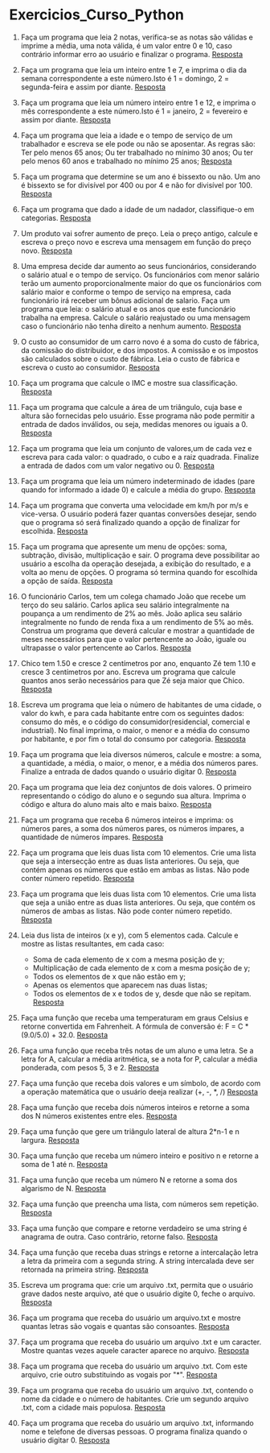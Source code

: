 # Exercicios_Curso_Python

1. Faça um programa que leia 2 notas, verifica-se as notas são válidas e imprime a média, uma nota válida, é um valor entre 0 e 10, caso contrário informar erro ao usuário e finalizar o programa.
[Resposta](exercicio_01.py)

2. Faça um programa que leia um inteiro entre 1 e 7, e imprima o dia da semana correspondente a este número.Isto é 1 = domingo, 2 = segunda-feira e assim por diante.
[Resposta](exercicio_02.py)

3. Faça um programa que leia um número inteiro entre 1 e 12, e imprima o mês correspondente a este número.Isto é 1 = janeiro, 2 = fevereiro e assim por diante.
[Resposta](exercicio_03.py)

4. Faça um programa que leia a idade e o tempo de serviço de um trabalhador e escreva se ele pode ou não se aposentar. As regras são:
Ter pelo menos 65 anos;
Ou ter trabalhado no mínimo 30 anos;
Ou ter pelo menos 60 anos e trabalhado no mínimo 25 anos;
[Resposta](exercicio_04.py)
 
 5. Faça um programa que determine se um ano é bissexto ou não. Um ano é bissexto se for divisível por 400 ou por 4 e não for divisível por 100.
 [Resposta](exercicio_05.py)
 
 6. Faça um programa que dado a idade de um nadador, classifique-o em categorias.
 [Resposta](exercicio_06.py)
 
 7. Um produto vai sofrer aumento de preço. Leia o preço antigo, calcule e escreva o preço novo e escreva uma mensagem em função do preço novo.
[Resposta](exercicio_07.py)

8. Uma empresa decide dar aumento ao seus funcionários, considerando o salário atual e o tempo de serviço. Os funcionários com menor salário terão um aumento proporcionalmente maior do que os funcionários com salário maior e conforme o tempo de serviço na empresa, cada funcionário irá receber um bônus adicional de salario. Faça um programa que leia: o salário atual e os anos que este funcionário trabalha na empresa. Calcule o salário reajustado ou uma mensagem caso o funcionário não tenha direito a nenhum aumento.
[Resposta](exercicio_08.py)

9. O custo ao consumidor de um carro novo é a soma do custo de fábrica, da comissão do distribuidor, e dos impostos. A comissão e os impostos são calculados sobre o custo de fábrica. Leia o custo de fábrica e escreva o custo ao consumidor.
[Resposta](exercicio_09.py)

10. Faça um programa que calcule o IMC e mostre sua classificação.
[Resposta](exercicio_10.py)

11. Faça um programa que calcule a área de um triângulo, cuja base e altura são fornecidas pelo usuário. Esse programa não pode permitir a entrada de dados inválidos, ou seja, medidas menores ou iguais a 0.
[Resposta](exercicio_11.py)

12. Faça um programa que leia um conjunto de valores,um de cada vez e escreva para cada valor: o quadrado, o cubo e a raiz quadrada. Finalize a entrada de dados com um valor negativo ou 0.
[Resposta](exercicio_12.py)

13. Faça um programa que leia um número indeterminado de idades (pare quando for informado a idade 0) e calcule a média do grupo.
[Resposta](exercicio_13.py)

14. Faça um programa que converta uma velocidade em km/h por m/s e vice-versa. O usuário poderá fazer quantas conversões desejar, sendo que o programa só será finalizado quando a opção de finalizar for escolhida.
[Resposta](exercicio_14.py)

15. Faça um programa que apresente um menu de opções: soma, subtração, divisão, multiplicação e sair. O programa deve possibilitar ao usuário a escolha da operação desejada, a exibição do resultado, e a volta ao menu de opções. O programa só termina quando for escolhida a opção de saída.
[Resposta](exercicio_15.py)

16. O funcionário Carlos, tem um colega chamado João que recebe um terço do seu salário. Carlos aplica seu salário integralmente na poupança a um rendimento de 2% ao mês. João aplica seu salário integralmente no fundo de renda fixa a um rendimento de 5% ao mês. Construa um programa que deverá calcular e mostrar a quantidade de meses necessários para que o valor pertencente ao João, iguale ou ultrapasse o valor pertencente ao Carlos.
[Resposta](exercicio_16.py)

17. Chico tem 1.50 e cresce 2 centímetros por ano, enquanto Zé tem 1.10 e cresce 3 centímetros por ano. Escreva um programa que calcule quantos anos serão necessários para que Zé seja maior que Chico.
[Resposta](exercicio_17.py)

18. Escreva um programa que leia o número de habitantes de uma cidade, o valor do kwh, e para cada habitante entre com os seguintes dados: consumo do mês, e o código do consumidor(residencial, comercial e industrial). No final imprima, o maior, o menor e a média do consumo por habitante, e por fim o total do consumo por categoria.
[Resposta](exercicio_18.py)

19. Faça um programa que leia diversos números, calcule e mostre: a soma, a quantidade, a média, o maior, o menor, e a média dos números pares. Finalize a entrada de dados quando o usuário digitar 0.
[Resposta](exercicio_19.py)

20. Faça um programa que leia dez conjuntos de dois valores. O primeiro representando o código do aluno e o segundo sua altura. Imprima o código e altura do aluno mais alto e mais baixo.
[Resposta](exercicio_20.py)

21. Faça um programa que receba 6 números inteiros e imprima: os números pares, a soma dos números pares, os números ímpares, a quantidade de números ímpares.
[Resposta](exercicio_21.py)

22. Faça um programa que leis duas lista com 10 elementos. Crie uma lista que seja a intersecção entre as duas lista anteriores. Ou seja, que contém apenas os números que estão em ambas as listas. Não pode conter número repetido.
[Resposta](exercicio_22.py)

23. Faça um programa que leis duas lista com 10 elementos. Crie uma lista que seja a união entre as duas lista anteriores. Ou seja, que contém os números de ambas as listas. Não pode conter número repetido.
[Resposta](exercicio_23.py)

24. Leia dus lista de inteiros (x e y), com 5 elementos cada. Calcule e mostre as listas resultantes, em cada caso:
    - Soma de cada elemento de x com a mesma posição de y;
    - Multiplicação de cada elemento de x com a mesma posição de y;
    - Todos os elementos de x que não estão em y;
    - Apenas os elementos que aparecem nas duas listas;
    - Todos os elementos de x e todos de y, desde que não se repitam.
[Resposta](exercicio_24.py)

25. Faça uma função que receba uma temperaturam em graus Celsius e retorne convertida em Fahrenheit. A fórmula de conversão é: F = C * (9.0/5.0) + 32.0.
[Resposta](exercicio_25.py)

26. Faça uma função que receba três notas de um aluno e uma letra. Se a letra for A, calcular a média aritmética, se a nota for P, calcular a média ponderada, com pesos 5, 3 e 2.
[Resposta](exercicio_26.py)

27. Faça uma função que receba dois valores e um símbolo, de acordo com a operação matemática que o usuário deeja realizar (+, -, *, /)
[Resposta](exercicio_27.py)

28. Faça uma função que receba dois números inteiros e retorne a soma dos N números existentes entre eles.
[Resposta](exercicio_28.py)

29. Faça uma função que gere um triângulo lateral de altura 2*n-1 e n largura.
[Resposta](exercicio_29.py)

30. Faça uma função que receba um número inteiro e positivo n e retorne a soma de 1 até n.
[Resposta](exercicio_30.py)

31. Faça uma função que receba um número N e retorne a soma dos algarismo de N.
[Resposta](exercicio_31.py)

32. Faça uma função que preencha uma lista, com números sem repetição.
[Resposta](exercicio_32.py)

33. Faça uma função que compare e retorne verdadeiro se uma string é anagrama de outra. Caso contrário, retorne falso.
[Resposta](exercicio_33.py)

34. Faça uma função que receba duas strings e retorne a intercalação letra a letra da primeira com a segunda string. A string intercalada deve ser retornada na primeira string.
[Resposta](exercicio_34.py)

35. Escreva um programa que: crie um arquivo .txt, permita que o usuário grave dados neste arquivo, até que o usuário digite 0, feche o arquivo.
[Resposta](exercicio_35.py)

36. Faça um programa que receba do usuário um arquivo.txt e mostre quantas letras são vogais e quantas são consoantes.
[Resposta](exercicio_36.py)

37. Faça um programa que receba do usuário um arquivo .txt e um caracter. Mostre quantas vezes aquele caracter aparece no arquivo.
[Resposta](exercicio_37.py)

38. Faça um programa que receba do usuário um arquivo .txt. Com este arquivo, crie outro substituindo as vogais por "*".
[Resposta](exercicio_38.py)

39. Faça um programa que receba do usuário um arquivo .txt, contendo o nome da cidade e o número de habitantes. Crie um segundo arquivo .txt, com a cidade mais populosa.
[Resposta](exercicio_39.py)

40. Faça um programa que receba do usuário um arquivo .txt, informando nome e telefone de diversas pessoas. O programa finaliza quando o usuário digitar 0.
[Resposta](exercicio_40.py)

